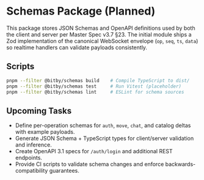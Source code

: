 # Schemas Package (Planned)

This package stores JSON Schemas and OpenAPI definitions used by both the client and server per Master Spec v3.7 §23. The initial module ships a Zod implementation of the canonical WebSocket envelope (`op`, `seq`, `ts`, `data`) so realtime handlers can validate payloads consistently.

## Scripts

```bash
pnpm --filter @bitby/schemas build    # Compile TypeScript to dist/
pnpm --filter @bitby/schemas test     # Run Vitest (placeholder)
pnpm --filter @bitby/schemas lint     # ESLint for schema sources
```

## Upcoming Tasks
- Define per-operation schemas for `auth`, `move`, `chat`, and catalog deltas with example payloads.
- Generate JSON Schema + TypeScript types for client/server validation and inference.
- Create OpenAPI 3.1 specs for `/auth/login` and additional REST endpoints.
- Provide CI scripts to validate schema changes and enforce backwards-compatibility guarantees.
